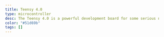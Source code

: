 ```yaml
---
title: Teensy 4.0
type: microcontroller
desc: The Teensy 4.0 is a powerful development board for some serious number crunching in high performance situations.
color: "#51d69b"
tags: []
---
```


